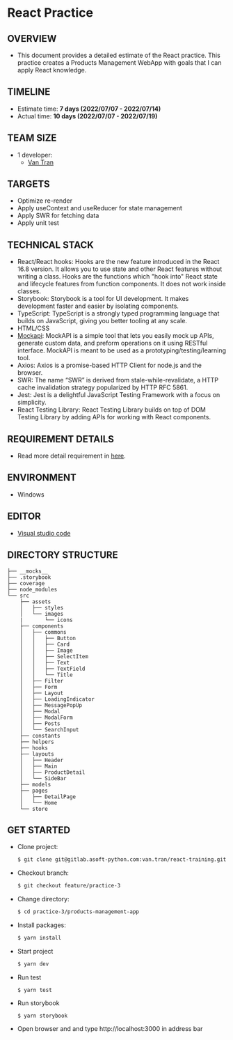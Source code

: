 # React Practice

## OVERVIEW

- This document provides a detailed estimate of the React practice. This practice creates a Products Management WebApp with goals that I can apply React knowledge.

## TIMELINE

- Estimate time: **7 days (2022/07/07 - 2022/07/14)**
- Actual time: **10 days (2022/07/07 - 2022/07/19)**

## TEAM SIZE

- 1 developer:
  - [Van Tran](van.tran@asnet.com.vn)

## TARGETS

- Optimize re-render
- Apply useContext and useReducer for state management
- Apply SWR for fetching data
- Apply unit test

## TECHNICAL STACK

- React/React hooks: Hooks are the new feature introduced in the React 16.8 version. It allows you to use state and other React features without writing a class. Hooks are the functions which "hook into" React state and lifecycle features from function components. It does not work inside classes.
- Storybook: Storybook is a tool for UI development. It makes development faster and easier by isolating components.
- TypeScript: TypeScript is a strongly typed programming language that builds on JavaScript, giving you better tooling at any scale.
- HTML/CSS
- [Mockapi](https://mockapi.io/): MockAPI is a simple tool that lets you easily mock up APIs, generate custom data, and preform operations on it using RESTful interface. MockAPI is meant to be used as a prototyping/testing/learning tool.
- Axios: Axios is a promise-based HTTP Client for node.js and the browser.
- SWR: The name “SWR” is derived from stale-while-revalidate, a HTTP cache invalidation strategy popularized by HTTP RFC 5861.
- Jest: Jest is a delightful JavaScript Testing Framework with a focus on simplicity.
- React Testing Library: React Testing Library builds on top of DOM Testing Library by adding APIs for working with React components.

## REQUIREMENT DETAILS

- Read more detail requirement in [here](https://docs.google.com/document/d/129n2dhTinppdSKM7Pb_7MIP3ZyIYDiamli1h6k7N2ug/edit?usp=sharing).

## ENVIRONMENT

- Windows

## EDITOR

- [Visual studio code](https://code.visualstudio.com)

## DIRECTORY STRUCTURE

```
├── __mocks__
├── .storybook
├── coverage
├── node_modules
└── src
    ├── assets
    │   ├── styles
    │   └── images
    |       └── icons
    ├── components
    │   ├── commons
    │   │   ├── Button
    │   │   ├── Card
    │   │   ├── Image
    │   │   ├── SelectItem
    │   │   ├── Text
    │   │   ├── TextField
    │   │   └── Title
    │   ├── Filter
    │   ├── Form
    │   ├── Layout
    │   ├── LoadingIndicator
    │   ├── MessagePopUp
    │   ├── Modal
    │   ├── ModalForm
    │   ├── Posts
    │   └── SearchInput
    ├── constants
    ├── helpers
    ├── hooks
    ├── layouts
    │   ├── Header
    │   ├── Main
    │   ├── ProductDetail
    │   └── SideBar
    ├── models
    ├── pages
    │   ├── DetailPage
    │   └── Home
    └── store

```

## GET STARTED

- Clone project:

  ```bash
  $ git clone git@gitlab.asoft-python.com:van.tran/react-training.git
  ```

- Checkout branch:

  ```bash
  $ git checkout feature/practice-3
  ```

- Change directory:

  ```bash
  $ cd practice-3/products-management-app
  ```

- Install packages:

  ```bash
  $ yarn install
  ```

- Start project

  ```bash
  $ yarn dev
  ```

- Run test

  ```
  $ yarn test
  ```

- Run storybook

  ```
  $ yarn storybook
  ```

- Open browser and and type http://localhost:3000 in address bar
